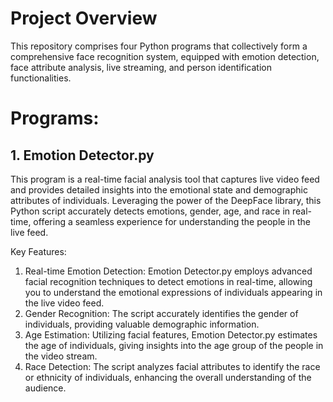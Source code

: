 # Project Overview
This repository comprises four Python programs that collectively form a comprehensive face recognition system, equipped with emotion detection, face attribute analysis, live streaming, and person identification functionalities.

# Programs:
## 1. Emotion Detector.py
This program is a real-time facial analysis tool that captures live video feed and provides detailed insights into the emotional state and demographic attributes of individuals. Leveraging the power of the DeepFace library, this Python script accurately detects emotions, gender, age, and race in real-time, offering a seamless experience for understanding the people in the live feed.

Key Features:
1. Real-time Emotion Detection: Emotion Detector.py employs advanced facial recognition techniques to detect emotions in real-time, allowing you to understand the emotional expressions of individuals appearing in the live video feed.
2. Gender Recognition: The script accurately identifies the gender of individuals, providing valuable demographic information.
3. Age Estimation: Utilizing facial features, Emotion Detector.py estimates the age of individuals, giving insights into the age group of the people in the video stream.
4. Race Detection: The script analyzes facial attributes to identify the race or ethnicity of individuals, enhancing the overall understanding of the audience.
